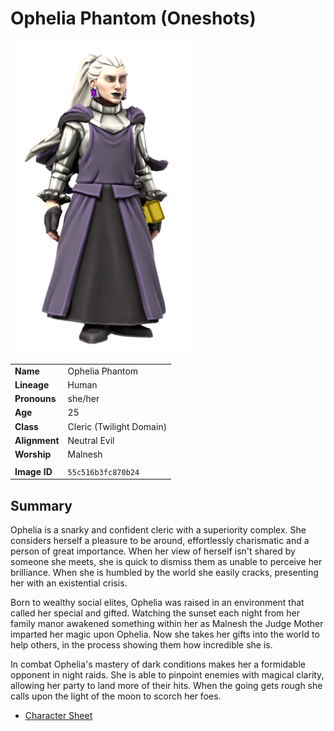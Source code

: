 # Ophelia Phantom (Oneshots)

<img src="https://raw.githubusercontent.com/jesskelsall/astarus-images/main/characters/portraits/55c516b3fc870b24.png" height="500" />

|||
| --- | --- |
| **Name** | Ophelia Phantom |
| **Lineage** | Human |
| **Pronouns** | she/her |
| **Age** | 25 |
| **Class** | Cleric (Twilight Domain) |
| **Alignment** | Neutral Evil |
| **Worship** | Malnesh |
|||
| **Image ID** | `55c516b3fc870b24` |

## Summary

Ophelia is a snarky and confident cleric with a superiority complex. She considers herself a pleasure to be around, effortlessly charismatic and a person of great importance. When her view of herself isn't shared by someone she meets, she is quick to dismiss them as unable to perceive her brilliance. When she is humbled by the world she easily cracks, presenting her with an existential crisis.

Born to wealthy social elites, Ophelia was raised in an environment that called her special and gifted. Watching the sunset each night from her family manor awakened something within her as Malnesh the Judge Mother imparted her magic upon Ophelia. Now she takes her gifts into the world to help others, in the process showing them how incredible she is.

In combat Ophelia's mastery of dark conditions makes her a formidable opponent in night raids. She is able to pinpoint enemies with magical clarity, allowing her party to land more of their hits. When the going gets rough she calls upon the light of the moon to scorch her foes.

- [Character Sheet](https://www.dndbeyond.com/characters/59161160)
